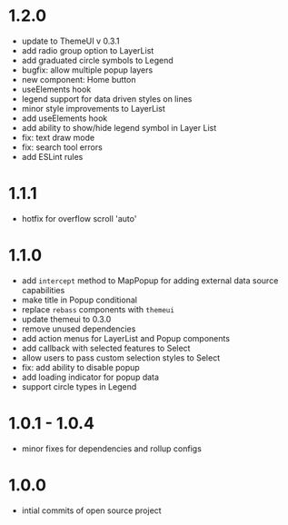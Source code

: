 # 1.2.0

- update to ThemeUI v 0.3.1
- add radio group option to LayerList
- add graduated circle symbols to Legend
- bugfix: allow multiple popup layers
- new component: Home button
- useElements hook
- legend support for data driven styles on lines
- minor style improvements to LayerList
- add useElements hook
- add ability to show/hide legend symbol in Layer List
- fix: text draw mode
- fix: search tool errors
- add ESLint rules

# 1.1.1

- hotfix for overflow scroll 'auto'

# 1.1.0

- add `intercept` method to MapPopup for adding external data source capabilities
- make title in Popup conditional
- replace `rebass` components with `themeui`
- update themeui to 0.3.0
- remove unused dependencies
- add action menus for LayerList and Popup components
- add callback with selected features to Select
- allow users to pass custom selection styles to Select
- fix: add ability to disable popup
- add loading indicator for popup data
- support circle types in Legend

# 1.0.1 - 1.0.4

- minor fixes for dependencies and rollup configs

# 1.0.0

- intial commits of open source project
